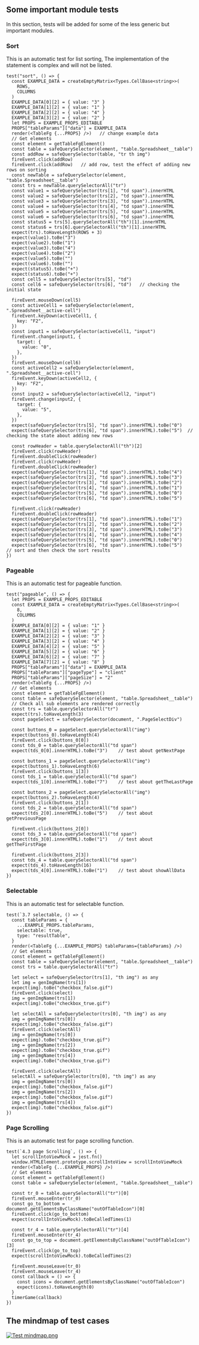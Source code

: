 ## Some important module tests

In this section, tests will be added for some of the less generic but
important modules.

### Sort

This is an automatic test for list sorting, The implementation of the
statement is complex and will not be listed.

    
    
    test("sort", () => {
      const EXAMPLE_DATA = createEmptyMatrix<Types.CellBase<string>>(
        ROWS,
        COLUMNS
      )
      EXAMPLE_DATA[0][2] = { value: "3" }
      EXAMPLE_DATA[1][2] = { value: "1" }
      EXAMPLE_DATA[2][2] = { value: "4" }
      EXAMPLE_DATA[3][2] = { value: "2" }
      let PROPS = EXAMPLE_PROPS_EDITABLE
      PROPS["tableParams"]["data"] = EXAMPLE_DATA
      render(<TableFg {...PROPS} />)   // change example data 
      // Get elements
      const element = getTableFgElement()
      const table = safeQuerySelector(element, "table.Spreadsheet__table")
      const addRow = safeQuerySelector(table, "tr th img")
      fireEvent.click(addRow)
      fireEvent.click(addRow)   // add row, test the effect of adding new rows on sorting 
      const newTable = safeQuerySelector(element, "table.Spreadsheet__table")
      const trs = newTable.querySelectorAll("tr")
      const value1 = safeQuerySelector(trs[1], "td span").innerHTML
      const value2 = safeQuerySelector(trs[2], "td span").innerHTML
      const value3 = safeQuerySelector(trs[3], "td span").innerHTML
      const value4 = safeQuerySelector(trs[4], "td span").innerHTML
      const value5 = safeQuerySelector(trs[5], "td span").innerHTML
      const value6 = safeQuerySelector(trs[6], "td span").innerHTML
      const status5 = trs[5].querySelectorAll("th")[1].innerHTML
      const status6 = trs[6].querySelectorAll("th")[1].innerHTML
      expect(trs).toHaveLength(ROWS + 3)
      expect(value1).toBe("3")
      expect(value2).toBe("1")
      expect(value3).toBe("4")
      expect(value4).toBe("2")
      expect(value5).toBe("")
      expect(value6).toBe("")
      expect(status5).toBe("+")
      expect(status6).toBe("+")
      const cell5 = safeQuerySelector(trs[5], "td")
      const cell6 = safeQuerySelector(trs[6], "td")   // checking the initial state
    
      fireEvent.mouseDown(cell5)
      const activeCell1 = safeQuerySelector(element, ".Spreadsheet__active-cell")
      fireEvent.keyDown(activeCell1, {
        key: "F2",
      })
      const input1 = safeQuerySelector(activeCell1, "input")
      fireEvent.change(input1, {
        target: {
          value: "0",
        },
      })
      fireEvent.mouseDown(cell6)
      const activeCell2 = safeQuerySelector(element, ".Spreadsheet__active-cell")
      fireEvent.keyDown(activeCell2, {
        key: "F2",
      })
      const input2 = safeQuerySelector(activeCell2, "input")
      fireEvent.change(input2, {
        target: {
          value: "5",
        },
      })
      expect(safeQuerySelector(trs[5], "td span").innerHTML).toBe("0")
      expect(safeQuerySelector(trs[6], "td span").innerHTML).toBe("5")  // checking the state about adding new rows
    
      const rowHeader = table.querySelectorAll("th")[2]
      fireEvent.click(rowHeader)
      fireEvent.doubleClick(rowHeader)
      fireEvent.click(rowHeader)
      fireEvent.doubleClick(rowHeader)
      expect(safeQuerySelector(trs[1], "td span").innerHTML).toBe("4")
      expect(safeQuerySelector(trs[2], "td span").innerHTML).toBe("3")
      expect(safeQuerySelector(trs[3], "td span").innerHTML).toBe("2")
      expect(safeQuerySelector(trs[4], "td span").innerHTML).toBe("1")
      expect(safeQuerySelector(trs[5], "td span").innerHTML).toBe("0")
      expect(safeQuerySelector(trs[6], "td span").innerHTML).toBe("5")  
    
      fireEvent.click(rowHeader)
      fireEvent.doubleClick(rowHeader)
      expect(safeQuerySelector(trs[1], "td span").innerHTML).toBe("1")
      expect(safeQuerySelector(trs[2], "td span").innerHTML).toBe("2")
      expect(safeQuerySelector(trs[3], "td span").innerHTML).toBe("3")
      expect(safeQuerySelector(trs[4], "td span").innerHTML).toBe("4")
      expect(safeQuerySelector(trs[5], "td span").innerHTML).toBe("0")
      expect(safeQuerySelector(trs[6], "td span").innerHTML).toBe("5")   // sort and then check the sort results
    })
    

### Pageable

This is an automatic test for pageable function.

    
    
    test("pageable", () => {
      let PROPS = EXAMPLE_PROPS_EDITABLE
      const EXAMPLE_DATA = createEmptyMatrix<Types.CellBase<string>>(
        8,
        COLUMNS
      )
      EXAMPLE_DATA[0][2] = { value: "1" }
      EXAMPLE_DATA[1][2] = { value: "2" }
      EXAMPLE_DATA[2][2] = { value: "3" }
      EXAMPLE_DATA[3][2] = { value: "4" }
      EXAMPLE_DATA[4][2] = { value: "5" }
      EXAMPLE_DATA[5][2] = { value: "6" }
      EXAMPLE_DATA[6][2] = { value: "7" }
      EXAMPLE_DATA[7][2] = { value: "8" }
      PROPS["tableParams"]["data"] = EXAMPLE_DATA
      PROPS["tableParams"]["pageType"] = "client"
      PROPS["tableParams"]["pageSize"] = "2"
      render(<TableFg {...PROPS} />)
      // Get elements
      const element = getTableFgElement()
      const table = safeQuerySelector(element, "table.Spreadsheet__table")
      // Check all sub elements are rendered correctly
      const trs = table.querySelectorAll("tr")
      expect(trs).toHaveLength(3)
      const pageSelect = safeQuerySelector(document, ".PageSelectDiv")
    
      const buttons_0 = pageSelect.querySelectorAll("img")
      expect(buttons_0).toHaveLength(4)
      fireEvent.click(buttons_0[0])
      const tds_0 = table.querySelectorAll("td span")
      expect(tds_0[0].innerHTML).toBe("3")    // test about getNextPage
    
      const buttons_1 = pageSelect.querySelectorAll("img")
      expect(buttons_1).toHaveLength(6)
      fireEvent.click(buttons_1[3])
      const tds_1 = table.querySelectorAll("td span")
      expect(tds_1[0].innerHTML).toBe("7")    // test about getTheLastPage
    
      const buttons_2 = pageSelect.querySelectorAll("img")
      expect(buttons_2).toHaveLength(4)
      fireEvent.click(buttons_2[1])
      const tds_2 = table.querySelectorAll("td span")
      expect(tds_2[0].innerHTML).toBe("5")    // test about getPreviousPage
    
      fireEvent.click(buttons_2[0])
      const tds_3 = table.querySelectorAll("td span")
      expect(tds_3[0].innerHTML).toBe("1")    // test about getTheFirstPage
    
      fireEvent.click(buttons_2[3])
      const tds_4 = table.querySelectorAll("td span")
      expect(tds_4).toHaveLength(16)
      expect(tds_4[0].innerHTML).toBe("1")    // test about showAllData
    })
    

### Selectable

This is an automatic test for selectable function.

    
    
    test(`3.7 selectable, () => {
      const tableParams = {
        ...EXAMPLE_PROPS.tableParams,
        selectable: true,
        type: "resultTable",
      }
      render(<TableFg {...EXAMPLE_PROPS} tableParams={tableParams} />)
      // Get elements
      const element = getTableFgElement()
      const table = safeQuerySelector(element, "table.Spreadsheet__table")
      const trs = table.querySelectorAll("tr")
    
      let select = safeQuerySelector(trs[1], "th img") as any
      let img = genImgName(trs[1])
      expect(img).toBe("checkbox_false.gif")
      fireEvent.click(select)
      img = genImgName(trs[1])
      expect(img).toBe("checkbox_true.gif")
    
      let selectAll = safeQuerySelector(trs[0], "th img") as any
      img = genImgName(trs[0])
      expect(img).toBe("checkbox_false.gif")
      fireEvent.click(selectAll)
      img = genImgName(trs[0])
      expect(img).toBe("checkbox_true.gif")
      img = genImgName(trs[2])
      expect(img).toBe("checkbox_true.gif")
      img = genImgName(trs[4])
      expect(img).toBe("checkbox_true.gif")
    
      fireEvent.click(selectAll)
      selectAll = safeQuerySelector(trs[0], "th img") as any
      img = genImgName(trs[0])
      expect(img).toBe("checkbox_false.gif")
      img = genImgName(trs[2])
      expect(img).toBe("checkbox_false.gif")
      img = genImgName(trs[4])
      expect(img).toBe("checkbox_false.gif")
    })
    

### Page Scrolling

This is an automatic test for page scrolling function.

    
    
    test(`4.3 page Scrolling`, () => {
      let scrollIntoViewMock = jest.fn()
      window.HTMLElement.prototype.scrollIntoView = scrollIntoViewMock
      render(<TableFg {...EXAMPLE_PROPS} />)
      // Get elements
      const element = getTableFgElement()
      const table = safeQuerySelector(element, "table.Spreadsheet__table")
    
      const tr_0 = table.querySelectorAll("tr")[0]
      fireEvent.mouseEnter(tr_0)
      const go_to_bottom = document.getElementsByClassName("outOfTableIcon")[0]
      fireEvent.click(go_to_bottom)
      expect(scrollIntoViewMock).toBeCalledTimes(1)
    
      const tr_4 = table.querySelectorAll("tr")[4]
      fireEvent.mouseEnter(tr_4)
      const go_to_top = document.getElementsByClassName("outOfTableIcon")[3]
      fireEvent.click(go_to_top)
      expect(scrollIntoViewMock).toBeCalledTimes(2)
    
      fireEvent.mouseLeave(tr_0)
      fireEvent.mouseLeave(tr_4)
      const callback = () => {
        const icons = document.getElementsByClassName("outOfTableIcon")
        expect(icons).toHaveLength(0)
      }
      timerGame(callback)
    })
    

## The mindmap of test cases

[![Test mindmap.png](images/Test_mindmap.png)](images/Test_mindmap.png)

